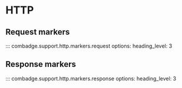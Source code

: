 # HTTP

## Request markers

::: combadge.support.http.markers.request
    options:
      heading_level: 3

## Response markers

::: combadge.support.http.markers.response
    options:
      heading_level: 3
